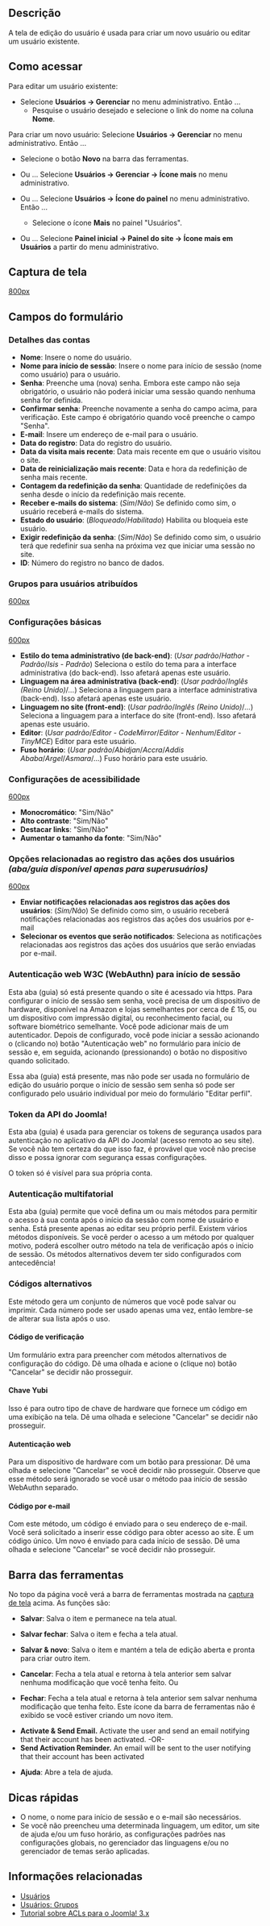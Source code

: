 <!-- Filename: Help4.x:Users:_Edit_Profile / Display title: Ajuda4.x:Usuários: Editar perfil -->

## Descrição

A tela de edição do usuário é usada para criar um novo usuário ou editar
um usuário existente.

## Como acessar

Para editar um usuário existente:

- Selecione **Usuários **→** Gerenciar** no menu administrativo. Então
  ...
  - Pesquise o usuário desejado e selecione o link do nome na coluna
    **Nome**.

Para criar um novo usuário: Selecione **Usuários **→** Gerenciar** no
menu administrativo. Então ...

  - Selecione o botão **Novo** na barra das ferramentas.

- Ou ... Selecione **Usuários **→** Gerenciar **→** Ícone mais** no menu
  administrativo.

- Ou ... Selecione **Usuários **→** Ícone do painel** no menu
  administrativo. Então ...
  - Selecione o ícone **Mais** no painel "Usuários".

- Ou ... Selecione **Painel inicial **→** Painel do site **→** Ícone
  mais em Usuários** a partir do menu administrativo.

## Captura de tela

<a
href="https://docs.joomla.org/index.php?title=Special:Upload&amp;wpDestFile=Help-4x-users-user-manager-add-new-user-pt-br.png"
class="new"
title="File:Help-4x-users-user-manager-add-new-user-pt-br.png">800px</a>

## Campos do formulário

### Detalhes das contas

- **Nome**: Insere o nome do usuário.
- **Nome para início de sessão**: Insere o nome para início de sessão
  (nome como usuário) para o usuário.
- **Senha**: Preenche uma (nova) senha. Embora este campo não seja
  obrigatório, o usuário não poderá iniciar uma sessão quando nenhuma
  senha for definida.
- **Confirmar senha**: Preenche novamente a senha do campo acima, para
  verificação. Este campo é obrigatório quando você preenche o campo
  "Senha".
- **E-mail**: Insere um endereço de e-mail para o usuário.
- **Data do registro**: Data do registro do usuário.
- **Data da visita mais recente**: Data mais recente em que o usuário
  visitou o site.
- **Data de reinicialização mais recente**: Data e hora da redefinição
  de senha mais recente.
- **Contagem da redefinição da senha**: Quantidade de redefinições da
  senha desde o início da redefinição mais recente.
- **Receber e-mails do sistema**: (*Sim*/*Não*) Se definido como sim, o
  usuário receberá e-mails do sistema.
- **Estado do usuário**: (*Bloqueado*/*Habilitado*) Habilita ou bloqueia
  este usuário.
- **Exigir redefinição da senha**: (*Sim*/*Não*) Se definido como sim, o
  usuário terá que redefinir sua senha na próxima vez que iniciar uma
  sessão no site.
- **ID**: Número do registro no banco de dados.

### Grupos para usuários atribuídos

<a
href="https://docs.joomla.org/index.php?title=Special:Upload&amp;wpDestFile=Help-4x-users-user-manager-add-new-user-assigned-user-groups-pt-br.png"
class="new"
title="File:Help-4x-users-user-manager-add-new-user-assigned-user-groups-pt-br.png">600px</a>

### Configurações básicas

<a
href="https://docs.joomla.org/index.php?title=Special:Upload&amp;wpDestFile=Help-4x-users-user-manager-add-new-user-basic-settings-pt-br.png"
class="new"
title="File:Help-4x-users-user-manager-add-new-user-basic-settings-pt-br.png">600px</a>

- **Estilo do tema administrativo (de back-end)**: (*Usar
  padrão*/*Hathor - Padrão*/*Isis - Padrão*) Seleciona o estilo do tema
  para a interface administrativa (do back-end). Isso afetará apenas
  este usuário.
- **Linguagem na área administrativa (back-end)**: (*Usar
  padrão*/*Inglês (Reino Unido)*/*...*) Seleciona a linguagem para a
  interface administrativa (back-end). Isso afetará apenas este usuário.
- **Linguagem no site (front-end)**: (*Usar padrão*/*Inglês (Reino
  Unido)*/*...*) Seleciona a linguagem para a interface do site
  (front-end). Isso afetará apenas este usuário.
- **Editor**: (*Usar padrão*/*Editor - CodeMirror*/*Editor -
  Nenhum*/*Editor - TinyMCE*) Editor para este usuário.
- **Fuso horário**: (*Usar padrão*/*Abidjan*/*Accra*/*Addis
  Ababa*/*Argel*/*Asmara*/...) Fuso horário para este usuário.

### Configurações de acessibilidade

<a
href="https://docs.joomla.org/index.php?title=Special:Upload&amp;wpDestFile=Help-4x-users-user-manager-super-user-accessibility-settings-pt-br.png"
class="new"
title="File:Help-4x-users-user-manager-super-user-accessibility-settings-pt-br.png">600px</a>

- **Monocromático**: "Sim/Não"
- **Alto contraste**: "Sim/Não"
- **Destacar links**: "Sim/Não"
- **Aumentar o tamanho da fonte**: "Sim/Não"

### Opções relacionadas ao registro das ações dos usuários *(aba/guia disponível apenas para superusuários)*

<a
href="https://docs.joomla.org/index.php?title=Special:Upload&amp;wpDestFile=Help-4x-users-user-manager-super-user-actionslog-settings-pt-br.png"
class="new"
title="File:Help-4x-users-user-manager-super-user-actionslog-settings-pt-br.png">600px</a>

- **Enviar notificações relacionadas aos registros das ações dos
  usuários**: (*Sim/Não*) Se definido como sim, o usuário receberá
  notificações relacionadas aos registros das ações dos usuários por
  e-mail
- **Selecionar os eventos que serão notificados**: Seleciona as
  notificações relacionadas aos registros das ações dos usuários que
  serão enviadas por e-mail.

### Autenticação web W3C (WebAuthn) para início de sessão

Esta aba (guia) só está presente quando o site é acessado via https.
Para configurar o início de sessão sem senha, você precisa de um
dispositivo de hardware, disponível na Amazon e lojas semelhantes por
cerca de £ 15, ou um dispositivo com impressão digital, ou
reconhecimento facial, ou software biométrico semelhante. Você pode
adicionar mais de um autenticador. Depois de configurado, você pode
iniciar a sessão acionando o (clicando no) botão "Autenticação web" no
formulário para início de sessão e, em seguida, acionando (pressionando)
o botão no dispositivo quando solicitado.

Essa aba (guia) está presente, mas não pode ser usada no formulário de
edição do usuário porque o início de sessão sem senha só pode ser
configurado pelo usuário individual por meio do formulário "Editar
perfil".

### Token da API do Joomla!

Esta aba (guia) é usada para gerenciar os tokens de segurança usados
para autenticação no aplicativo da API do Joomla! (acesso remoto ao seu
site). Se você não tem certeza do que isso faz, é provável que você não
precise disso e possa ignorar com segurança essas configurações.

O token só é visível para sua própria conta.

### Autenticação multifatorial

Esta aba (guia) permite que você defina um ou mais métodos para permitir
o acesso à sua conta após o início da sessão com nome de usuário e
senha. Está presente apenas ao editar seu próprio perfil. Existem vários
métodos disponíveis. Se você perder o acesso a um método por qualquer
motivo, poderá escolher outro método na tela de verificação após o
início de sessão. Os métodos alternativos devem ter sido configurados
com antecedência!

### Códigos alternativos

Este método gera um conjunto de números que você pode salvar ou
imprimir. Cada número pode ser usado apenas uma vez, então lembre-se de
alterar sua lista após o uso.

#### Código de verificação

Um formulário extra para preencher com métodos alternativos de
configuração do código. Dê uma olhada e acione o (clique no) botão
"Cancelar" se decidir não prosseguir.

#### Chave Yubi

Isso é para outro tipo de chave de hardware que fornece um código em uma
exibição na tela. Dê uma olhada e selecione "Cancelar" se decidir não
prosseguir.

#### Autenticação web

Para um dispositivo de hardware com um botão para pressionar. Dê uma
olhada e selecione "Cancelar" se você decidir não prosseguir. Observe
que esse método será ignorado se você usar o método paa início de sessão
WebAuthn separado.

#### Código por e-mail

Com este método, um código é enviado para o seu endereço de e-mail. Você
será solicitado a inserir esse código para obter acesso ao site. É um
código único. Um novo é enviado para cada início de sessão. Dê uma
olhada e selecione "Cancelar" se você decidir não prosseguir.

## Barra das ferramentas

No topo da página você verá a barra de ferramentas mostrada na [captura
de tela](#Captura_de_tela) acima. As funções são:

- **Salvar**: Salva o item e permanece na tela atual.

<!-- -->

- **Salvar fechar**: Salva o item e fecha a tela atual.

<!-- -->

- **Salvar & novo**: Salva o item e mantém a tela de edição aberta e
  pronta para criar outro item.

<!-- -->

- **Cancelar**: Fecha a tela atual e retorna à tela anterior sem salvar
  nenhuma modificação que você tenha feito. Ou

<!-- -->

- **Fechar**: Fecha a tela atual e retorna à tela anterior sem salvar
  nenhuma modificação que tenha feito. Este ícone da barra de
  ferramentas não é exibido se você estiver criando um novo item.

<!-- -->

- **Activate & Send Email.** Activate the user and send an email
  notifying that their account has been activated. -OR-
- **Send Activation Reminder.** An email will be sent to the user
  notifying that their account has been activated

<!-- -->

- **Ajuda**: Abre a tela de ajuda.

## Dicas rápidas

- O nome, o nome para início de sessão e o e-mail são necessários.
- Se você não preencheu uma determinada linguagem, um editor, um site de
  ajuda e/ou um fuso horário, as configurações padrões nas configurações
  globais, no gerenciador das linguagens e/ou no gerenciador de temas
  serão aplicadas.

## Informações relacionadas

- [Usuários](https://docs.joomla.org/Help4.x:Users/pt-br "Help4.x:Users/pt-br")
- [Usuários:
  Grupos](https://docs.joomla.org/Help4.x:Users:_Groups/pt-br "Help4.x:Users: Groups/pt-br")
- <a
  href="https://docs.joomla.org/index.php?title=J3.x:Access_Control_List_Tutorial/pt-be&amp;action=edit&amp;redlink=1"
  class="new"
  title="J3.x:Access Control List Tutorial/pt-be (page does not exist)">Tutorial
  sobre ACLs para o Joomla! 3.x</a>
